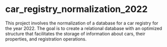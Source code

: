 # car_registry_normalization_2022
This project involves the normalization of a database for a car registry for the year 2022. The goal is to create a relational database with an optimized structure that facilitates the storage of information about cars, their properties, and registration operations.
